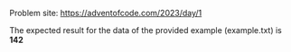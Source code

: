 Problem site: https://adventofcode.com/2023/day/1

The expected result for the data of the provided example (example.txt) is **142**